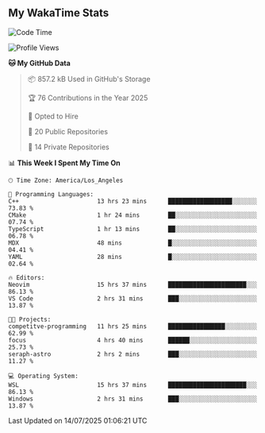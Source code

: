## My WakaTime Stats
<!--START_SECTION:waka-->
![Code Time](http://img.shields.io/badge/Code%20Time-425%20hrs%2014%20mins-blue)

![Profile Views](http://img.shields.io/badge/Profile%20Views-1-blue)

**🐱 My GitHub Data** 

> 📦 857.2 kB Used in GitHub's Storage 
 > 
> 🏆 76 Contributions in the Year 2025
 > 
> 💼 Opted to Hire
 > 
> 📜 20 Public Repositories 
 > 
> 🔑 14 Private Repositories 
 > 
📊 **This Week I Spent My Time On** 

```text
🕑︎ Time Zone: America/Los_Angeles

💬 Programming Languages: 
C++                      13 hrs 23 mins      ██████████████████░░░░░░░   73.83 % 
CMake                    1 hr 24 mins        ██░░░░░░░░░░░░░░░░░░░░░░░   07.74 % 
TypeScript               1 hr 13 mins        ██░░░░░░░░░░░░░░░░░░░░░░░   06.78 % 
MDX                      48 mins             █░░░░░░░░░░░░░░░░░░░░░░░░   04.41 % 
YAML                     28 mins             █░░░░░░░░░░░░░░░░░░░░░░░░   02.64 % 

🔥 Editors: 
Neovim                   15 hrs 37 mins      ██████████████████████░░░   86.13 % 
VS Code                  2 hrs 31 mins       ███░░░░░░░░░░░░░░░░░░░░░░   13.87 % 

🐱‍💻 Projects: 
competitve-programming   11 hrs 25 mins      ████████████████░░░░░░░░░   62.99 % 
focus                    4 hrs 40 mins       ██████░░░░░░░░░░░░░░░░░░░   25.73 % 
seraph-astro             2 hrs 2 mins        ███░░░░░░░░░░░░░░░░░░░░░░   11.27 % 

💻 Operating System: 
WSL                      15 hrs 37 mins      ██████████████████████░░░   86.13 % 
Windows                  2 hrs 31 mins       ███░░░░░░░░░░░░░░░░░░░░░░   13.87 % 
```


 Last Updated on 14/07/2025 01:06:21 UTC
<!--END_SECTION:waka-->
